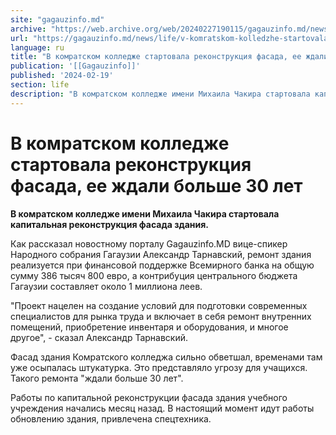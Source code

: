 ```yaml
---
site: "gagauzinfo.md"
archive: "https://web.archive.org/web/20240227190115/gagauzinfo.md/news/life/v-komratskom-kolledzhe-startovala-rekonstruktsiya-fasada-ee-zhdali-bolshe-30-let"
url: "https://gagauzinfo.md/news/life/v-komratskom-kolledzhe-startovala-rekonstruktsiya-fasada-ee-zhdali-bolshe-30-let"
language: ru
title: "В комратском колледже стартовала реконструкция фасада, ее ждали больше 30 лет"
publication: '[[Gagauzinfo]]'
published: '2024-02-19'
section: life
description: "В комратском колледже имени Михаила Чакира стартовала капитальная реконструкция фасада здания."
---
```


# В комратском колледже стартовала реконструкция фасада, ее ждали больше 30 лет

**В комратском колледже имени Михаила Чакира стартовала капитальная реконструкция фасада здания.**

Как рассказал новостному порталу Gagauzinfo.MD вице-спикер Народного собрания Гагаузии Александр Тарнавский, ремонт здания реализуется при финансовой поддержке Всемирного банка на общую сумму 386 тысяч 800 евро, а контрибуция центрального бюджета Гагаузии составляет около 1 миллиона леев.

"Проект нацелен на создание условий для подготовки современных специалистов для рынка труда и включает в себя ремонт внутренних помещений, приобретение инвентаря и оборудования, и многое другое", - сказал Александр Тарнавский.

Фасад здания Комратского колледжа сильно обветшал, временами там уже осыпалась штукатурка. Это представляло угрозу для учащихся. Такого ремонта "ждали больше 30 лет".

Работы по капитальной реконструкции фасада здания учебного учреждения начались месяц назад. В настоящий момент идут работы обновлению здания, привлечена спецтехника.